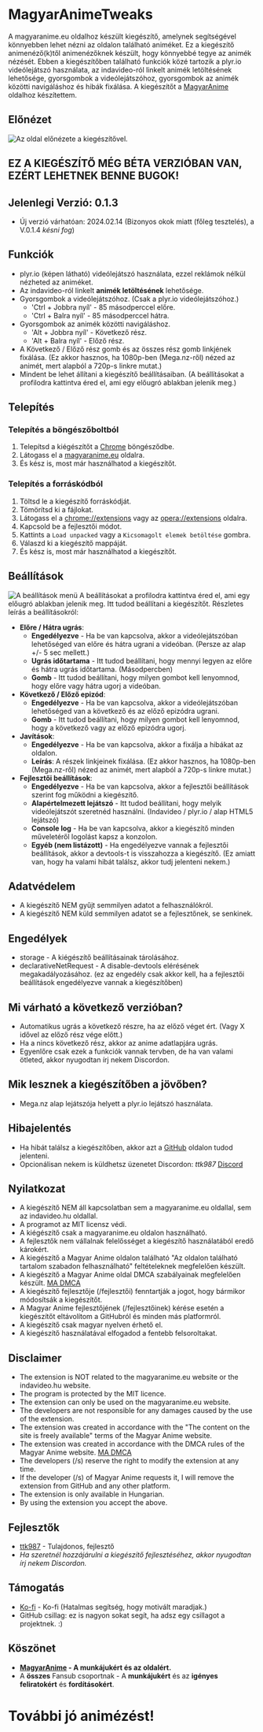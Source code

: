 # MagyarAnimeTweaks
A magyaranime.eu oldalhoz készült kiegészítő, amelynek segítségével könnyebben lehet nézni az oldalon található animéket.
Ez a kiegészítő animenéző(k)től animenézőknek készült, hogy könnyebbé tegye az animék nézését.
Ebben a kiegészítőben található funkciók közé tartozik a plyr.io videólejátszó használata, az indavideo-ról linkelt animék letöltésének lehetősége, gyorsgombok a videólejátszóhoz, gyorsgombok az animék közötti navigáláshoz és hibák fixálása.
A kiegészítőt a [MagyarAnime](https://magyaranime.eu/) oldalhoz készítettem.

## Előnézet

![Az oldal előnézete a kiegészítővel.](/img/Preview.png "Előnézet")

## EZ A KIEGÉSZÍTŐ MÉG BÉTA VERZIÓBAN VAN, EZÉRT LEHETNEK BENNE BUGOK!
## Jelenlegi Verzió: 0.1.3
 - Új verzió várhatóan: 2024.02.14 (Bizonyos okok miatt (főleg tesztelés), a V.0.1.4 *késni fog*)

## Funkciók
- plyr.io (képen látható) videólejátszó használata, ezzel reklámok nélkül nézheted az animéket.
- Az indavideo-ról linkelt **animék letöltésének** lehetősége.
- Gyorsgombok a videólejátszóhoz. (Csak a plyr.io videólejátszóhoz.)
    - 'Ctrl + Jobbra nyíl' - 85 másodperccel előre.
    - 'Ctrl + Balra nyíl' - 85 másodperccel hátra.
- Gyorsgombok az animék közötti navigáláshoz.
    - 'Alt + Jobbra nyíl' - Következő rész.
    - 'Alt + Balra nyíl' - Előző rész.
- A Következő / Előző rész gomb és az összes rész gomb linkjének fixálása. (Ez akkor hasznos, ha 1080p-ben (Mega.nz-ről) nézed az animét, mert alapból a 720p-s linkre mutat.)
- Mindent be lehet állítani a kiegészítő beállításaiban. (A beállításokat a profilodra kattintva éred el, ami egy előugró ablakban jelenik meg.)


## Telepítés
### Telepítés a böngészőboltból
1. Telepítsd a kiégészítőt a [Chrome](https://chromewebstore.google.com/detail/magyaranimetweaks/kpaljcmdlnbnebockdplokocfgegiaia) böngésződbe.
2. Látogass el a [magyaranime.eu](https://magyaranime.eu/) oldalra.
3. És kész is, most már használhatod a kiegészítőt.


### Telepítés a forráskódból
1. Töltsd le a kiegészítő forráskódját.
2. Tömörítsd ki a fájlokat.
3. Látogass el a [chrome://extensions](chrome://extensions) vagy az [opera://extensions](opera://extensions) oldalra.
4. Kapcsold be a fejlesztői módot.
5. Kattints a `Load unpacked` vagy a `Kicsomagolt elemek betöltése` gombra.
6. Válaszd ki a kiegészítő mappáját.
7. És kész is, most már használhatod a kiegészítőt.


## Beállítások
![A beállítások menü](/img/Settings.png "Beállítások")
A beállításokat a profilodra kattintva éred el, ami egy előugró ablakban jelenik meg. Itt tudod beállítani a kiegészítőt.
Részletes leírás a beállításokról:
- **Előre / Hátra ugrás**:
    - **Engedélyezve** - Ha be van kapcsolva, akkor a videólejátszóban lehetőséged van előre és hátra ugrani a videóban. (Persze az alap +/- 5 sec mellett.)
    - **Ugrás időtartama** - Itt tudod beállítani, hogy mennyi legyen az előre és hátra ugrás időtartama. (Másodpercben)
    - **Gomb** - Itt tudod beállítani, hogy milyen gombot kell lenyomnod, hogy előre vagy hátra ugorj a videóban.
- **Következő / Előző epizód**:
    - **Engedélyezve** - Ha be van kapcsolva, akkor a videólejátszóban lehetőséged van a következő és az előző epizódra ugrani.
    - **Gomb** - Itt tudod beállítani, hogy milyen gombot kell lenyomnod, hogy a következő vagy az előző epizódra ugorj.
- **Javítások**:
    - **Engedélyezve** - Ha be van kapcsolva, akkor a fixálja a hibákat az oldalon.
    - **Leírás**: A részek linkjeinek fixálása. (Ez akkor hasznos, ha 1080p-ben (Mega.nz-ről) nézed az animét, mert alapból a 720p-s linkre mutat.)
- **Fejlesztői beállítások**:
    - **Engedélyezve** - Ha be van kapcsolva, akkor a fejlesztői beállítások szerint fog működni a kiegészítő.
    - **Alapértelmezett lejátszó** - Itt tudod beállítani, hogy melyik videólejátszót szeretnéd használni. (Indavideo / plyr.io / alap HTML5 lejátszó)
    - **Console log** - Ha be van kapcsolva, akkor a kiegészítő minden műveletéről logolást kapsz a konzolon.
    - **Egyéb (nem listázott)** - Ha engedélyezve vannak a fejlesztői beállítások, akkor a devtools-t is visszahozza a kiegészítő. (Ez amiatt van, hogy ha valami hibát találsz, akkor tudj jelenteni nekem.)

## Adatvédelem
- A kiegészítő NEM gyűjt semmilyen adatot a felhasználókról.
- A kiegészítő NEM küld semmilyen adatot se a fejlesztőnek, se senkinek.

## Engedélyek
- storage - A kiégészítő beállításainak tárolásához.
- declarativeNetRequest - A disable-devtools elérésének megakadályozásához. (ez az engedély csak akkor kell, ha a fejlesztői beállítások engedélyezve vannak a kiegészítőben)

## Mi várható a következő verzióban?
- Automatikus ugrás a következő részre, ha az előző véget ért. (Vagy X idővel az előző rész vége előtt.)
- Ha a nincs következő rész, akkor az anime adatlapjára ugrás.
- Egyenlőre csak ezek a funkciók vannak tervben, de ha van valami ötleted, akkor nyugodtan írj nekem Discordon.

## Mik lesznek a kiegészítőben a jövőben?
- Mega.nz alap lejátszója helyett a plyr.io lejátszó használata.


## Hibajelentés
- Ha hibát találsz a kiegészítőben, akkor azt a [GitHub](https://github.com/TTK987/MagyarAnimeTweaks/issues/) oldalon tudod jelenteni.
- Opcionálisan nekem is küldhetsz üzenetet Discordon: *ttk987*  [Discord](https://discord.com/users/537718439586955285)


## Nyilatkozat
- A kiegészítő NEM áll kapcsolatban sem a magyaranime.eu oldallal, sem az indavideo.hu oldallal.
- A programot az MIT licensz védi.
- A kiégészítő csak a magyaranime.eu oldalon használható.
- A fejlesztők nem vállalnak felelősséget a kiegészítő használatából eredő károkért.
- A kiegészítő a Magyar Anime oldalon található "Az oldalon található tartalom szabadon felhasználható" feltételeknek megfelelően készült.
- A kiegészítő a Magyar Anime oldal DMCA szabályainak megfelelően készült. [MA DMCA](https://magyaranime.eu/web/dmca/)
- A kiegészítő fejlesztője (/fejlesztői) fenntartják a jogot, hogy bármikor módosítsák a kiegészítőt.
- A Magyar Anime fejlesztőjének (/fejlesztőinek) kérése esetén a kiegészítőt eltávolítom a GitHubról és minden más platformról.
- A kiegészítő csak magyar nyelven érhető el.
- A kiegészítő használatával elfogadod a fentebb felsoroltakat.

## Disclaimer
- The extension is NOT related to the magyaranime.eu website or the indavideo.hu website.
- The program is protected by the MIT licence.
- The extension can only be used on the magyaranime.eu website.
- The developers are not responsible for any damages caused by the use of the extension.
- The extension was created in accordance with the "The content on the site is freely available" terms of the Magyar Anime website.
- The extension was created in accordance with the DMCA rules of the Magyar Anime website. [MA DMCA](https://magyaranime.eu/web/dmca/)
- The developers (/s) reserve the right to modify the extension at any time.
- If the developer (/s) of Magyar Anime requests it, I will remove the extension from GitHub and any other platform.
- The extension is only available in Hungarian.
- By using the extension you accept the above.


## Fejlesztők
- [ttk987](https://discord.com/users/537718439586955285)  - Tulajdonos, fejlesztő
- *Ha szeretnél hozzájárulni a kiegészítő fejlesztéséhez, akkor nyugodtan írj nekem Discordon.*


## Támogatás
- [Ko-fi](https://ko-fi.com/ttk987) - Ko-fi (Hatalmas segítség, hogy motivált maradjak.)
- GitHub csillag: ez is nagyon sokat segít, ha adsz egy csillagot a projektnek. :)

## Köszönet
- **[MagyarAnime](https://magyaranime.eu/) - A munkájukért és az oldalért.**
- A **összes** Fansub csoportnak - A **munkájukért** és az **igényes feliratokért** és **fordításokért**.


# További jó animézést!
